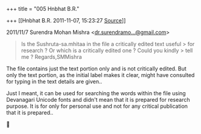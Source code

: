 +++
title = "005 Hnbhat B.R."

+++
[[Hnbhat B.R.	2011-11-07, 15:23:27 [Source](https://groups.google.com/g/bvparishat/c/e4c93kKD-Gs)]]



  
  

2011/11/7 Surendra Mohan Mishra \<[dr.surendramo...@gmail.com]()\>

  

> Is the Sushruta-sa.mhitaa in the file a critically edited text useful > for research ? Or which is a critically edited one ? Could you kindly > tell me ? Regards,SMMishra  
>   

  

The file contains just the text portion only and is not critically edited. But only the text portion, as the initial label makes it clear, might have consulted for typing in the text details are given..

  

Just I meant, it can be used for searching the words within the file using Devanagari Unicode fonts and didn't mean that it is prepared for research purpose. It is for only for personal use and not for any critical publication that it is prepared..






